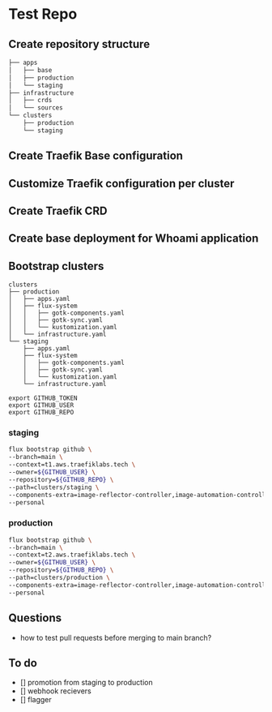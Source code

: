 # Test Repo

## Create repository structure

```sh
├── apps
│   ├── base
│   ├── production 
│   └── staging
├── infrastructure
│   ├── crds
│   └── sources
└── clusters
    ├── production
    └── staging
```

## Create Traefik Base configuration

## Customize Traefik configuration per cluster

## Create Traefik CRD

## Create base deployment for Whoami application

## Bootstrap clusters

```
clusters
├── production
│   ├── apps.yaml
│   ├── flux-system
│   │   ├── gotk-components.yaml
│   │   ├── gotk-sync.yaml
│   │   └── kustomization.yaml
│   └── infrastructure.yaml
└── staging
    ├── apps.yaml
    ├── flux-system
    │   ├── gotk-components.yaml
    │   ├── gotk-sync.yaml
    │   └── kustomization.yaml
    └── infrastructure.yaml
```

```
export GITHUB_TOKEN
export GITHUB_USER
export GITHUB_REPO
```

### staging

```sh
flux bootstrap github \
--branch=main \
--context=t1.aws.traefiklabs.tech \
--owner=${GITHUB_USER} \
--repository=${GITHUB_REPO} \
--path=clusters/staging \
--components-extra=image-reflector-controller,image-automation-controller  \
--personal
```
### production



```sh
flux bootstrap github \
--branch=main \
--context=t2.aws.traefiklabs.tech \
--owner=${GITHUB_USER} \
--repository=${GITHUB_REPO} \
--path=clusters/production \
--components-extra=image-reflector-controller,image-automation-controller  \
--personal
```


## Questions

- how to test pull requests before merging to main branch?

## To do

- [] promotion from staging to production
- [] webhook recievers 
- [] flagger 
